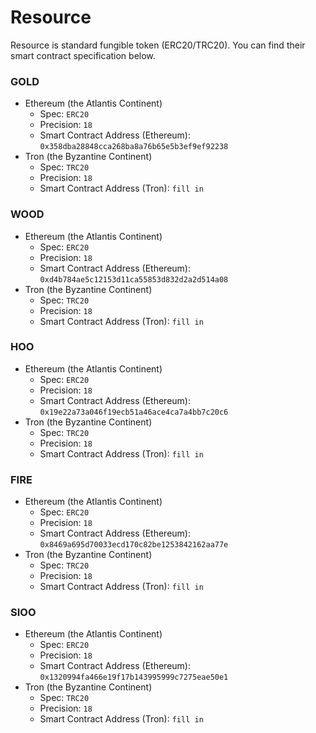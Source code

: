 # Resource

Resource is standard fungible token (ERC20/TRC20).  You can find their smart contract specification below.

### GOLD

- Ethereum (the Atlantis Continent)
  - Spec: `ERC20`
  - Precision: `18`
  - Smart Contract Address (Ethereum): `0x358dba28848cca268ba8a76b65e5b3ef9ef92238`
- Tron (the Byzantine Continent)
  - Spec: `TRC20`
  - Precision: `18`
  - Smart Contract Address (Tron): `fill in`

### WOOD

- Ethereum (the Atlantis Continent)
  - Spec: `ERC20`
  - Precision: `18`
  - Smart Contract Address (Ethereum): `0xd4b784ae5c12153d11ca55853d832d2a2d514a08`
- Tron (the Byzantine Continent)
  - Spec: `TRC20`
  - Precision: `18`
  - Smart Contract Address (Tron): `fill in`

### HOO

- Ethereum (the Atlantis Continent)
  - Spec: `ERC20`
  - Precision: `18`
  - Smart Contract Address (Ethereum): `0x19e22a73a046f19ecb51a46ace4ca7a4bb7c20c6`
- Tron (the Byzantine Continent)
  - Spec: `TRC20`
  - Precision: `18`
  - Smart Contract Address (Tron): `fill in`

### FIRE

- Ethereum (the Atlantis Continent)
  - Spec: `ERC20`
  - Precision: `18`
  - Smart Contract Address (Ethereum): `0x8469a695d70033ecd170c82be1253842162aa77e`
- Tron (the Byzantine Continent)
  - Spec: `TRC20`
  - Precision: `18`
  - Smart Contract Address (Tron): `fill in`

### SIOO

- Ethereum (the Atlantis Continent)
  - Spec: `ERC20`
  - Precision: `18`
  - Smart Contract Address (Ethereum): `0x1320994fa466e19f17b143995999c7275eae50e1`
- Tron (the Byzantine Continent)
  - Spec: `TRC20`
  - Precision: `18`
  - Smart Contract Address (Tron): `fill in`

